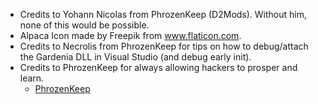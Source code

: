 - Credits to Yohann Nicolas from PhrozenKeep (D2Mods). Without him, none of this would be possible.
- Alpaca Icon made by Freepik from www.flaticon.com.
- Credits to Necrolis from PhrozenKeep for tips on how to debug/attach the Gardenia DLL in Visual Studio (and debug early init).
- Credits to PhrozenKeep for always allowing hackers to prosper and learn.
  - [PhrozenKeep](http://d2mods.info/)